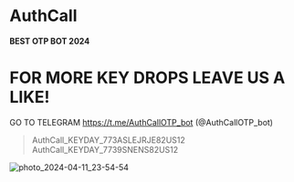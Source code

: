 # AuthCall
**BEST OTP BOT 2024**

# FOR MORE KEY DROPS LEAVE US A LIKE!

GO TO TELEGRAM https://t.me/AuthCallOTP_bot (@AuthCallOTP_bot)

> AuthCall_KEYDAY_773ASLEJRJE82US12
> AuthCall_KEYDAY_7739SNENS82US12

![photo_2024-04-11_23-54-54](https://github.com/2Authman/AuthCall/assets/88559114/06070584-08f5-4d17-8b80-4f3f2b26c2b3)

